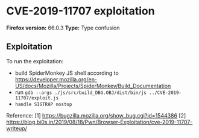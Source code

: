 # CVE-2019-11707 exploitation

**Firefox version:** 66.0.3
**Type:** Type confusion

## Exploitation

To run the exploitation:
* build SpiderMonkey JS shell according to https://developer.mozilla.org/en-US/docs/Mozilla/Projects/SpiderMonkey/Build_Documentation
* run `gdb --args ./js/src/build_DBG.OBJ/dist/bin/js ../CVE-2019-11707/exploit.js`
* `handle SIGTRAP nostop`


Reference:
[1] https://bugzilla.mozilla.org/show_bug.cgi?id=1544386
[2] https://blog.bi0s.in/2019/08/18/Pwn/Browser-Exploitation/cve-2019-11707-writeup/